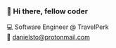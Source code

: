 ### 👋 Hi there, fellow coder

💻 Software Engineer @ TravelPerk  
📧 [danielsto@protonmail.com](mailto:danielsto@protonmail.com)  
<!-- 🎓 BSc. Computer Science & Engineering '19 @ UC3M & GMU  -->
<!-- 🎓 Bachelor in Business Administration '19 @ UC3M & GMU  -->
<!-- 🌐 [danielsarmiento.com](https://danielsarmiento.com)  -->

<!-- ### Referral links -->

<!-- 📈 [Indexa Capital](https://indexacapital.com/t/QSpFji)  -->
<!-- 🏦 [Trade Republic](https://ref.trade.re/lq3h2v7j)  -->
<!-- 💸 [TaxDown](https://taxdown.es/referido?ref=74J5YWDQ1FL3GEB4&s=4) -->
